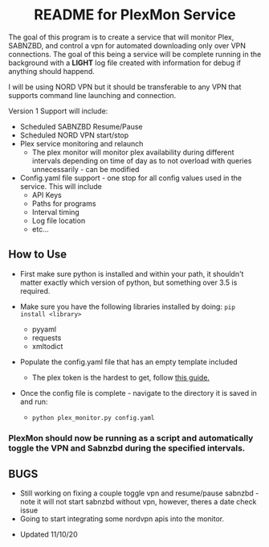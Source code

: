# <center> README for PlexMon Service </center>

The goal of this program is to create a service that will monitor Plex, SABNZBD, and control a vpn for automated downloading only over VPN connections. The goal of this being a service will be complete running in the background with a **LIGHT** log file created with information for debug if anything should happend.

I will be using NORD VPN but it should be transferable to any VPN that supports command line launching and connection.

Version 1 Support will include:
* Scheduled SABNZBD Resume/Pause
* Scheduled NORD VPN start/stop
* Plex service monitoring and relaunch
    * The plex monitor will monitor plex availability during different intervals depending on time of day as to not overload with queries unnecessarily - can be modified
* Config.yaml file support - one stop for all config values used in the service. This will include
    * API Keys
    * Paths for programs
    * Interval timing
    * Log file location
    * etc...


## How to Use ##

* First make sure python is installed and within your path, it shouldn't matter exactly which version of python, but something over 3.5 is required.
* Make sure you have the following libraries installed by doing: ```pip install <library>```
    * pyyaml
    * requests
    * xmltodict

* Populate the config.yaml file that has an empty template included
    * The plex token is the hardest to get, follow [this guide.](https://support.plex.tv/articles/204059436-finding-an-authentication-token-x-plex-token/)
* Once the config file is complete - navigate to the directory it is saved in and run:
    * ```python plex_monitor.py config.yaml```

### PlexMon should now be running as a script and automatically toggle the VPN and Sabnzbd during the specified intervals.

## BUGS ##
* Still working on fixing a couple toggle vpn and resume/pause sabnzbd - note it will not start sabnzbd without vpn, however, theres a date check issue
* Going to start integrating some nordvpn apis into the monitor.


 - Updated 11/10/20